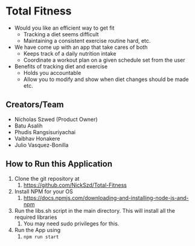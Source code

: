 # Total Fitness

- Would you like an efficient way to get fit
  - Tracking a diet seems difficult
  - Maintaining a consistent exercise routine hard, etc.
- We have come up with an app that take cares of both
  - Keeps track of a daily nutrition intake
  - Coordinate a workout plan on a given schedule set from the user
- Benefits of tracking diet and exercise
  - Holds you accountable
  - Allow you to modify and show when diet changes should be made etc.

## Creators/Team

- Nicholas Szwed (Product Owner)
- Batu Asalih
- Phudis Rangsisuriyachai
- Vaibhav Honakere
- Julio Vasquez-Bonilla

## How to Run this Application

1. Clone the git repository at
   1. <https://github.com/NickSzd/Total-Fitness>
2. Install NPM for your OS
   1. <https://docs.npmjs.com/downloading-and-installing-node-js-and-npm>
3. Run the libs.sh script in the main directory. This will install all the required libraries
   1. You may need sudo privileges for this.
4. Run the App using
   1. `npm run start`
